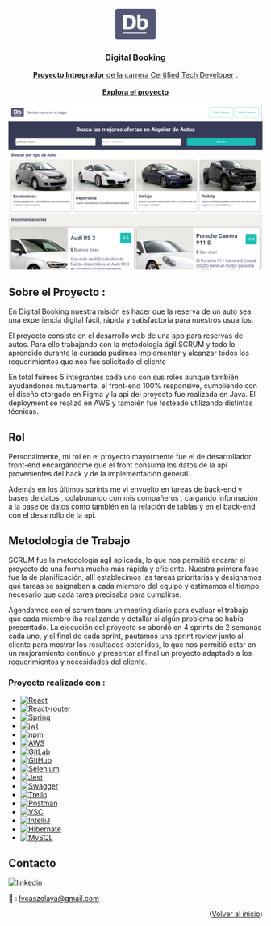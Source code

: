 
<!-- PROJECT LOGO -->
<br />
<div align="center">
  <a href="https://github.com/lvcas-z/Digital-Booking">
    <img src="Frontend/digitalBooking-front/src/assets/logo1.png" alt="Digital Booking Logo" width="80" height="60">
  </a>

<h3 align="center">Digital Booking</h3>

  <p align="center">
    <a href="https://www.digitalhouse.com/ar/productos/programacion/certified-tech-developer"><strong>Proyecto Intregrador</strong> de la carrera Certified Tech Developer</a> .
    <br />
    <br />
    <a href="http://fvb-grupo9-front.s3-website.us-east-2.amazonaws.com/"><strong>Explora el proyecto</strong></a>
  </p>
</div>

![](digitalBooking.png)

<!-- Sobre el proyecto -->
## Sobre el Proyecto :
En Digital Booking nuestra misión es hacer que la reserva de un auto sea una experiencia digital fácil, rápida y satisfactoria para nuestros usuarios.

El proyecto consiste en el desarrollo web de una app para reservas de autos. Para ello trabajando con la metodología ágil SCRUM y todo lo aprendido durante la cursada pudimos implementar y alcanzar todos los requerimientos que nos fue solicitado el cliente

En total fuimos 5 integrantes cada uno con sus roles aunque también ayudándonos mutuamente, el front-end 100% responsive, cumpliendo con el diseño otorgado en Figma y la api del proyecto fue realizada en Java. El deployment se realizó en AWS y también fue testeado utilizando distintas técnicas.

<!-- Rol en el equipo -->
## Rol

Personalmente, mi rol en el proyecto mayormente fue el de desarrollador front-end encargándome que el front consuma los datos de la api provenientes del back y de la implementación general.

Además en los últimos sprints me vi envuelto en tareas de back-end y bases de datos , colaborando con mis compañeros , cargando información a la base de datos como también en la relación de tablas y en el back-end con el desarrollo de la api.

## Metodologia de Trabajo

SCRUM fue la metodología ágil aplicada, lo que nos permitió encarar el proyecto de una forma mucho más rápida y eficiente. Nuestra primera fase fue la de planificación, allí establecimos las tareas prioritarias y designamos qué tareas se asignaban a cada miembro del equipo y estimamos el tiempo necesario que cada tarea precisaba para cumplirse.

Agendamos con el scrum team un meeting diario para evaluar el trabajo que cada miembro iba realizando y detallar si algún problema se había presentado. La ejecución del proyecto se abordó en 4 sprints de 2 semanas cada uno, y al final de cada sprint, pautamos una sprint review junto al cliente para mostrar los resultados obtenidos, lo que nos permitió estar en un mejoramiento continuo y presentar al final un proyecto adaptado a los requerimientos y necesidades del cliente.

<!-- Tecnologias -->
### Proyecto realizado con :

* [![React][React.js]][React-url]
* [![React-router][React-router]][React-router-url] 
* [![Spring][Spring]][Spring-url]
* [![jwt][jwt]][jwt-url]
* [![npm][npm]][npm-url]
* [![AWS][AWS]][AWS-url] 
* [![GitLab][GitLab]][GitLab-url]
* [![GitHub][GitHub]][GitHub-url]
* [![Selenium][Selenium]][Selenium-url]
* [![Jest][Jest]][Jest-url]
* [![Swagger][Swagger]][Swagger-url]
* [![Trello][Trello]][Trello-url]
* [![Postman][Postman]][Postman-url]
* [![VSC][VSC]][VSC-url]
* [![IntelliJ][IntelliJ]][IntelliJ-url]
* [![Hibernate][Hibernate]][Hibernate-url]
* [![MySQL][MySQL]][MySQL-url]

<!-- CONTACT -->
## Contacto

[![linkedin][linkedin-shield]][linkedin-url]

📩 : lvcaszelaya@gmail.com


<p align="right">(<a href="#readme-top">Volver al inicio</a>)</p>


<!-- MARKDOWN LINKS & IMAGES -->
<!-- https://www.markdownguide.org/basic-syntax/#reference-style-links -->
[linkedin-shield]: https://img.shields.io/badge/-LinkedIn-black.svg?style=for-the-badge&logo=linkedin&colorB=555
[linkedin-url]: https://www.linkedin.com/in/lucasivanzelaya/
[product-screenshot]: images/screenshot.png
[AWS]: https://img.shields.io/badge/AWS-%23FF9900.svg?style=for-the-badge&logo=amazon-aws&logoColor=white
[AWS-url]: https://aws.amazon.com/
[GitLab]: https://img.shields.io/badge/gitlab-%23181717.svg?style=for-the-badge&logo=gitlab&logoColor=white
[GitLab-url]: https://about.gitlab.com/
[GitHub]: https://img.shields.io/badge/github-%23121011.svg?style=for-the-badge&logo=github&logoColor=white
[GitHub-url]: https://github.com/
[React.js]: https://img.shields.io/badge/React-20232A?style=for-the-badge&logo=react&logoColor=61DAFB
[React-url]: https://reactjs.org/
[React-router]: https://img.shields.io/badge/React_Router-CA4245?style=for-the-badge&logo=react-router&logoColor=white
[React-router-url]: https://reactrouter.com/en/main
[Spring]: https://img.shields.io/badge/spring-%236DB33F.svg?style=for-the-badge&logo=spring&logoColor=white
[Spring-url]: https://spring.io/
[jwt]: https://img.shields.io/badge/JWT-black?style=for-the-badge&logo=JSON%20web%20tokens
[jwt-url]: https://jwt.io/
[npm]: https://img.shields.io/badge/NPM-%23000000.svg?style=for-the-badge&logo=npm&logoColor=white
[npm-url]: https://www.npmjs.com/

[Selenium]: https://img.shields.io/badge/-selenium-%43B02A?style=for-the-badge&logo=selenium&logoColor=white
[Selenium-url]: https://www.selenium.dev/
[Jest]: https://img.shields.io/badge/-jest-%23C21325?style=for-the-badge&logo=jest&logoColor=white
[Jest-url]: https://jestjs.io/
[Swagger]: https://img.shields.io/badge/-Swagger-%23Clojure?style=for-the-badge&logo=swagger&logoColor=white
[Swagger-url]: https://swagger.io/

[Trello]: https://img.shields.io/badge/Trello-%23026AA7.svg?style=for-the-badge&logo=Trello&logoColor=white
[Trello-url]: https://trello.com/
[Postman]: https://img.shields.io/badge/Postman-FF6C37?style=for-the-badge&logo=postman&logoColor=white
[Postman-url]: https://www.postman.com/
[VSC]: https://img.shields.io/badge/Visual_Studio_Code-0078D4?style=for-the-badge&logo=visual%20studio%20code&logoColor=white
[VSC-url]: https://code.visualstudio.com/
[IntelliJ]: https://img.shields.io/badge/IntelliJ_IDEA-000000.svg?style=for-the-badge&logo=intellij-idea&logoColor=white
[IntelliJ-url]: https://www.jetbrains.com/es-es/idea/
[Hibernate]: https://img.shields.io/badge/Hibernate-59666C?style=for-the-badge&logo=Hibernate&logoColor=white
[Hibernate-url]: https://hibernate.org/
[MySQL]: https://img.shields.io/badge/MySQL-00000F?style=for-the-badge&logo=mysql&logoColor=white
[MySQL-url]: https://www.mysql.com/
